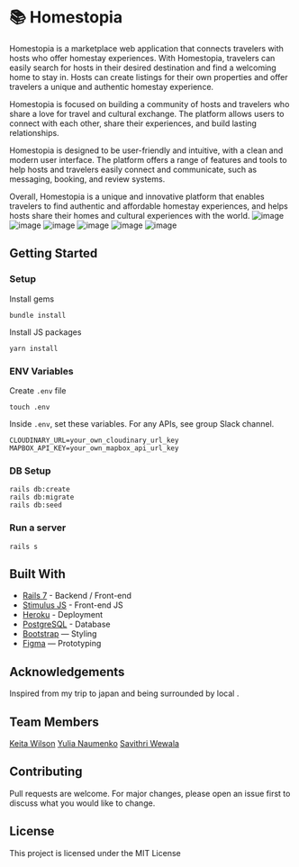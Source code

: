 
# 📚 Homestopia

Homestopia is a marketplace web application that connects travelers with hosts who offer homestay experiences. With Homestopia, travelers can easily search for hosts in their desired destination and find a welcoming home to stay in. Hosts can create listings for their own properties and offer travelers a unique and authentic homestay experience.

Homestopia is focused on building a community of hosts and travelers who share a love for travel and cultural exchange. The platform allows users to connect with each other, share their experiences, and build lasting relationships.

Homestopia is designed to be user-friendly and intuitive, with a clean and modern user interface. The platform offers a range of features and tools to help hosts and travelers easily connect and communicate, such as messaging, booking, and review systems.

Overall, Homestopia is a unique and innovative platform that enables travelers to find authentic and affordable homestay experiences, and helps hosts share their homes and cultural experiences with the world.
![image](https://user-images.githubusercontent.com/99112509/203449208-5435ce20-409a-451f-b68a-fc6c5517c312.png)
![image](https://user-images.githubusercontent.com/99112509/203449261-c4db9b76-6b4a-4274-900f-343af3ab4789.png)
![image](https://user-images.githubusercontent.com/99112509/203449288-79d5fa2a-742d-47ec-83e2-83007c4a6517.png)
![image](https://user-images.githubusercontent.com/99112509/203449339-09c0dd6c-b57f-4bb1-941f-15c107685d0d.png)
![image](https://user-images.githubusercontent.com/99112509/203449360-de057721-67db-49ce-aec9-dda00a35f216.png)
![image](https://user-images.githubusercontent.com/99112509/203449377-5f5909ee-71e3-406e-aa6e-000c166aefcb.png)
<br>

   

## Getting Started
### Setup

Install gems
```
bundle install
```
Install JS packages
```
yarn install
```

### ENV Variables
Create `.env` file
```
touch .env
```
Inside `.env`, set these variables. For any APIs, see group Slack channel.
```
CLOUDINARY_URL=your_own_cloudinary_url_key
MAPBOX_API_KEY=your_own_mapbox_api_url_key

```

### DB Setup
```
rails db:create
rails db:migrate
rails db:seed
```

### Run a server
```
rails s
```

## Built With
- [Rails 7](https://guides.rubyonrails.org/) - Backend / Front-end
- [Stimulus JS](https://stimulus.hotwired.dev/) - Front-end JS
- [Heroku](https://heroku.com/) - Deployment
- [PostgreSQL](https://www.postgresql.org/) - Database
- [Bootstrap](https://getbootstrap.com/) — Styling
- [Figma](https://www.figma.com) — Prototyping

## Acknowledgements
Inspired from my trip to japan and being surrounded by local .
## Team Members
[Keita Wilson](https://www.linkedin.com/in/keita-wilson-1234aa142/)
[Yulia Naumenko](https://www.linkedin.com/in/yulia-naumenko-bba121119/)
[Savithri Wewala](https://www.linkedin.com/in/savithri-wewala-507308a1/)

## Contributing
Pull requests are welcome. For major changes, please open an issue first to discuss what you would like to change.

## License
This project is licensed under the MIT License
